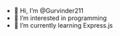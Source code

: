 - 👋 Hi, I’m @Gurvinder211
- 👀 I’m interested in programming
- 🌱 I’m currently learning Express.js

<!---
Gurvinder211/Gurvinder211 is a ✨ special ✨ repository because its `README.md` (this file) appears on your GitHub profile.
You can click the Preview link to take a look at your changes.
--->
